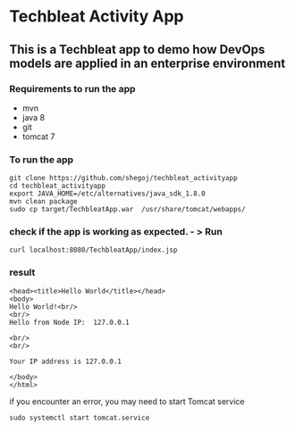 # Techbleat Activity App
## This is a Techbleat app to demo how DevOps models are applied  in an enterprise environment 

### Requirements to run the app
* mvn
* java 8
* git 
* tomcat 7

### To run the app

```
git clone https://github.com/shegoj/techbleat_activityapp
cd techbleat_activityapp
export JAVA_HOME=/etc/alternatives/java_sdk_1.8.0
mvn clean package 
sudo cp target/TechbleatApp.war  /usr/share/tomcat/webapps/
```

### check if the app is working as expected. - > Run 
```
curl localhost:8080/TechbleatApp/index.jsp
```

### result 
```<html>
<head><title>Hello World</title></head>
<body>
Hello World!<br/>
<br/>
Hello from Node IP:  127.0.0.1

<br/>
<br/>

Your IP address is 127.0.0.1

</body>
</html>
```

if you encounter an error, you may need to start Tomcat service 

```
sudo systemctl start tomcat.service
```




